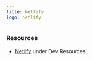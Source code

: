 ```yaml
---
title: Netlify
logo: netlify
---
```



### Resources

- [Netlify](https://michaelcurrin.github.io/dev-resources/resources/ci-cd/netlify/) under Dev Resources.
